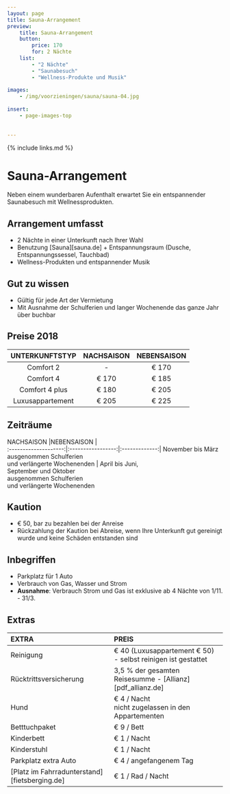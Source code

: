 ```yaml
---
layout: page
title: Sauna-Arrangement
preview: 
    title: Sauna-Arrangement
    button:
        price: 170
        for: 2 Nächte
    list:
        - "2 Nächte"
        - "Saunabesuch"
        - "Wellness-Produkte und Musik"
        
images:
    - /img/voorzieningen/sauna/sauna-04.jpg
    
insert:
    - page-images-top
    
    
---
```


{% include links.md %}


# Sauna-Arrangement

Neben einem wunderbaren Aufenthalt erwartet Sie ein entspannender Saunabesuch mit Wellnessprodukten. 

## Arrangement umfasst

- 2 Nächte in einer Unterkunft nach Ihrer Wahl
- Benutzung [Sauna][sauna.de] + Entspannungsraum (Dusche, Entspannungssessel, Tauchbad)
- Wellness-Produkten und entspannender Musik


## Gut zu wissen

- Gültig für jede Art der Vermietung
- Mit Ausnahme der Schulferien und langer Wochenende das ganze Jahr über buchbar

## Preise 2018

UNTERKUNFTSTYP      | NACHSAISON  | NEBENSAISON  |
:------------------:|:-----------:|:-------------:        
Comfort 2           |-            |€ 170              
Comfort 4           |€ 170        |€ 185         
Comfort 4 plus      |€ 180        |€ 205  
Luxusappartement    |€ 205        |€ 225         
        


## Zeiträume

NACHSAISON           |NEBENSAISON      |   
:--------------------:|:-----------------:|:-------------:|
November bis März<br> ausgenommen Schulferien <br>und verlängerte Wochenenden | April bis Juni,<br>September und Oktober <br>ausgenommen Schulferien <br>und verlängerte Wochenenden

## Kaution

- € 50, bar zu bezahlen bei der Anreise
- Rückzahlung der Kaution bei Abreise, wenn Ihre Unterkunft gut gereinigt wurde und keine Schäden entstanden sind

## Inbegriffen

- Parkplatz für 1 Auto
- Verbrauch von Gas, Wasser und Strom
- **Ausnahme**: Verbrauch Strom und Gas ist exklusive ab 4 Nächte von 1/11. - 31/3.

## Extras

EXTRA               | PREIS 
:-------------------|:-----------|
Reinigung          | € 40 (Luxusappartement € 50) - selbst reinigen ist gestattet
Rücktrittsversicherung| 3,5 % der gesamten Reisesumme - [Allianz][pdf_allianz.de] 
Hund                  | € 4 / Nacht<br> nicht zugelassen in den Appartementen     
Betttuchpaket         | € 9 / Bett
Kinderbett           | € 1 / Nacht
Kinderstuhl         | € 1 / Nacht
Parkplatz extra Auto  | € 4 / angefangenem Tag
[Platz im Fahrradunterstand][fietsberging.de]| € 1 / Rad / Nacht

